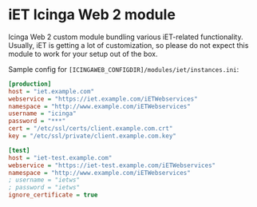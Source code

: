 iET Icinga Web 2 module
=======================

Icinga Web 2 custom module bundling various iET-related functionality. Usually,
iET is getting a lot of customization, so please do not expect this module to
work for your setup out of the box.

Sample config for `[ICINGAWEB_CONFIGDIR]/modules/iet/instances.ini`:

```ini
[production]
host = "iet.example.com"
webservice = "https://iet.example.com/iETWebservices"
namespace = "http://www.example.com/iETWebservices"
username = "icinga"
password = "***"
cert = "/etc/ssl/certs/client.example.com.crt"
key = "/etc/ssl/private/client.example.com.key"

[test]
host = "iet-test.example.com"
webservice = "https://iet-test.example.com/iETWebservices"
namespace = "http://www.example.com/iETWebservices"
; username = "ietws"
; password = "ietws"
ignore_certificate = true
```
